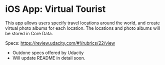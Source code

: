 # iOS App: Virtual Tourist

This app allows users specify travel locations around the world, and create virtual photo albums for each location. The locations and photo albums will be stored in Core Data.

Specs: 
https://review.udacity.com/#!/rubrics/22/view

* Outdone specs offered by Udacity
* Will update README in detail soon.
